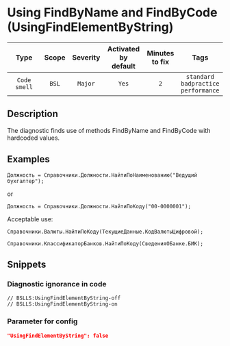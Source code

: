 # Using FindByName and FindByCode (UsingFindElementByString)

| Type | Scope | Severity | Activated<br/>by default | Minutes<br/>to fix | Tags |
| :-: | :-: | :-: | :-: | :-: | :-: |
| `Code smell` | `BSL` | `Major` | `Yes` | `2` | `standard`<br/>`badpractice`<br/>`performance` |

<!-- Блоки выше заполняются автоматически, не трогать -->
## Description

The diagnostic finds use of methods FindByName and FindByCode with hardcoded values.

## Examples

```bsl
Должность = Справочники.Должности.НайтиПоНаименованию("Ведущий бухгалтер");
```

or

```bsl
Должность = Справочники.Должности.НайтиПоКоду("00-0000001");
```

Acceptable use:

```bsl
Справочники.Валюты.НайтиПоКоду(ТекущиеДанные.КодВалютыЦифровой);
```

```bsl
Справочники.КлассификаторБанков.НайтиПоКоду(СведенияОБанке.БИК);
```

## Snippets

<!-- Блоки ниже заполняются автоматически, не трогать -->
### Diagnostic ignorance in code

```bsl
// BSLLS:UsingFindElementByString-off
// BSLLS:UsingFindElementByString-on
```

### Parameter for config

```json
"UsingFindElementByString": false
```
